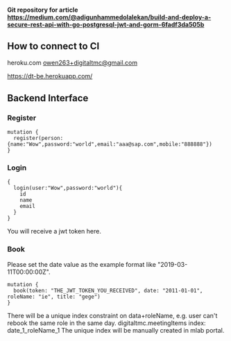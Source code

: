 #### Git repository for article https://medium.com/@adigunhammedolalekan/build-and-deploy-a-secure-rest-api-with-go-postgresql-jwt-and-gorm-6fadf3da505b

## How to connect to CI

heroku.com
owen263+digitaltmc@gmail.com

https://dt-be.herokuapp.com/

## Backend Interface

### Register

```
mutation {
  register(person:{name:"Wow",password:"world",email:"aaa@sap.com",mobile:"888888"})
}
```

### Login

```
{
  login(user:"Wow",password:"world"){
    id
    name
    email
  }
}
```
You will receive a jwt token here.

### Book

Please set the date value as the example format like "2019-03-11T00:00:00Z".

```
mutation {
  book(token: "THE_JWT_TOKEN_YOU_RECEIVED", date: "2011-01-01", roleName: "ie", title: "gege")
}
```
There will be a unique index constraint on data+roleName, e.g. user can't rebook the same role in the same day.
digitaltmc.meetingItems
index: date_1_roleName_1
The unique index will be manually created in mlab portal.

